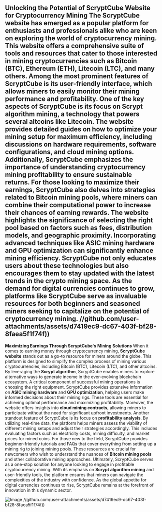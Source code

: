 **Unlocking the Potential of ScryptCube Website for Cryptocurrency Mining**
The **ScryptCube website** has emerged as a popular platform for enthusiasts and professionals alike who are keen on exploring the world of cryptocurrency mining. This website offers a comprehensive suite of tools and resources that cater to those interested in mining cryptocurrencies such as Bitcoin (BTC), Ethereum (ETH), Litecoin (LTC), and many others. Among the most prominent features of ScryptCube is its user-friendly interface, which allows miners to easily monitor their mining performance and profitability.
One of the key aspects of ScryptCube is its focus on **Scrypt algorithm mining**, a technology that powers several altcoins like Litecoin. The website provides detailed guides on how to optimize your mining setup for maximum efficiency, including discussions on hardware requirements, software configurations, and cloud mining options. Additionally, ScryptCube emphasizes the importance of understanding **cryptocurrency mining profitability** to ensure sustainable returns.
For those looking to maximize their earnings, ScryptCube also delves into strategies related to **Bitcoin mining pools**, where miners can combine their computational power to increase their chances of earning rewards. The website highlights the significance of selecting the right pool based on factors such as fees, distribution models, and geographic proximity.
Incorporating advanced techniques like **ASIC mining hardware** and **GPU optimization** can significantly enhance mining efficiency. ScryptCube not only educates users about these technologies but also encourages them to stay updated with the latest trends in the crypto mining space. As the demand for digital currencies continues to grow, platforms like ScryptCube serve as invaluable resources for both beginners and seasoned miners seeking to capitalize on the potential of cryptocurrency mining.
 //github.com/user-attachments/assets/d7419ec9-dc67-403f-bf28-8faea5f1f74f))
---
**Maximizing Earnings Through ScryptCube's Mining Solutions**
When it comes to earning money through cryptocurrency mining, **ScryptCube website** stands out as a go-to resource for miners around the globe. This platform is designed to simplify the complex process of mining various cryptocurrencies, including Bitcoin (BTC), Litecoin (LTC), and other altcoins. By leveraging the **Scrypt algorithm**, ScryptCube enables miners to explore alternative ways to generate income in the ever-evolving blockchain ecosystem.
A critical component of successful mining operations is choosing the right equipment. ScryptCube provides extensive information on **ASIC mining hardware** and **GPU optimization**, helping users make informed decisions about their mining rigs. These tools are essential for achieving optimal performance and maximizing profitability. Moreover, the website offers insights into **cloud mining contracts**, allowing miners to participate without the need for significant upfront investments.
Another standout feature of ScryptCube is its focus on **profitability analysis**. By utilizing real-time data, the platform helps miners assess the viability of different mining setups and adjust their strategies accordingly. This includes evaluating factors such as electricity costs, mining difficulty, and market prices for mined coins.
For those new to the field, ScryptCube provides beginner-friendly tutorials and FAQs that cover everything from setting up a mining rig to joining mining pools. These resources are crucial for newcomers who wish to understand the nuances of **Bitcoin mining pools** and other collaborative mining approaches.
Ultimately, ScryptCube serves as a one-stop solution for anyone looking to engage in profitable cryptocurrency mining. With its emphasis on **Scrypt algorithm mining** and user-friendly tools, the platform ensures that miners can navigate the complexities of the industry with confidence. As the global appetite for digital currencies continues to rise, ScryptCube remains at the forefront of innovation in this dynamic sector.

![Image](https://github.com/user-attachments/assets/d7419ec9-dc67-403f-bf28-8faea5f1f74f)
 //github.com/user-attachments/assets/d7419ec9-dc67-403f-bf28-8faea5f1f74f))

